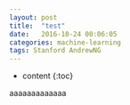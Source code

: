 ```yaml
---
layout: post
title:  "test"
date:   2016-10-24 00:06:05
categories: machine-learning
tags: Stanford AndrewNG
---
```


* content
{:toc}

aaaaaaaaaaaaa
